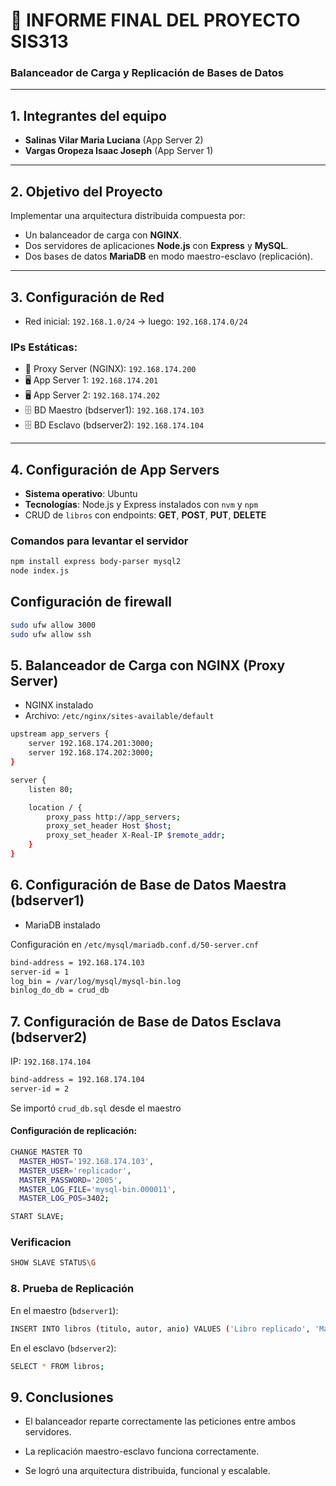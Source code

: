 


# 📝 INFORME FINAL DEL PROYECTO SIS313  
### Balanceador de Carga y Replicación de Bases de Datos

---

## 1. Integrantes del equipo

- **Salinas Vilar Maria Luciana** (App Server 2)  
- **Vargas Oropeza Isaac Joseph** (App Server 1)

---

## 2. Objetivo del Proyecto

Implementar una arquitectura distribuida compuesta por:

- Un balanceador de carga con **NGINX**.  
- Dos servidores de aplicaciones **Node.js** con **Express** y **MySQL**.  
- Dos bases de datos **MariaDB** en modo maestro-esclavo (replicación).

---

## 3. Configuración de Red

- Red inicial: `192.168.1.0/24` → luego: `192.168.174.0/24`

### IPs Estáticas:

- 🧭 Proxy Server (NGINX): `192.168.174.200`  
- 🖥️ App Server 1: `192.168.174.201`  
- 🖥️ App Server 2: `192.168.174.202`  
- 🗄️ BD Maestro (bdserver1): `192.168.174.103`  
- 🗄️ BD Esclavo (bdserver2): `192.168.174.104`

---

## 4. Configuración de App Servers

- **Sistema operativo**: Ubuntu  
- **Tecnologías**: Node.js y Express instalados con `nvm` y `npm`  
- CRUD de `libros` con endpoints: **GET**, **POST**, **PUT**, **DELETE**

### Comandos para levantar el servidor

```bash
npm install express body-parser mysql2
node index.js
```



## Configuración de firewall

```bash
sudo ufw allow 3000
sudo ufw allow ssh
```


## 5. Balanceador de Carga con NGINX (Proxy Server)

- NGINX instalado
- Archivo: `/etc/nginx/sites-available/default`
```bash
upstream app_servers {
    server 192.168.174.201:3000;
    server 192.168.174.202:3000;
}

server {
    listen 80;

    location / {
        proxy_pass http://app_servers;
        proxy_set_header Host $host;
        proxy_set_header X-Real-IP $remote_addr;
    }
}

```


## 6. Configuración de Base de Datos Maestra (bdserver1)

- MariaDB instalado

Configuración en `/etc/mysql/mariadb.conf.d/50-server.cnf`

```bash
bind-address = 192.168.174.103
server-id = 1
log_bin = /var/log/mysql/mysql-bin.log
binlog_do_db = crud_db

```


##  7. Configuración de Base de Datos Esclava (bdserver2)

IP: `192.168.174.104`

```bash
bind-address = 192.168.174.104
server-id = 2

```

Se importó `crud_db.sql` desde el maestro


#### Configuración de replicación:
```bash
CHANGE MASTER TO
  MASTER_HOST='192.168.174.103',
  MASTER_USER='replicador',
  MASTER_PASSWORD='2005',
  MASTER_LOG_FILE='mysql-bin.000011',
  MASTER_LOG_POS=3402;

START SLAVE;

```

### Verificacion

```bash
SHOW SLAVE STATUS\G

```


### 8. Prueba de Replicación

En el maestro (`bdserver1`): 
```bash
INSERT INTO libros (titulo, autor, anio) VALUES ('Libro replicado', 'Maestro', 2025);

```

En el esclavo (`bdserver2`): 

```bash
SELECT * FROM libros;
```

## 9. Conclusiones

- El balanceador reparte correctamente las peticiones entre ambos servidores.
    
- La replicación maestro-esclavo funciona correctamente.
    
- Se logró una arquitectura distribuida, funcional y escalable.